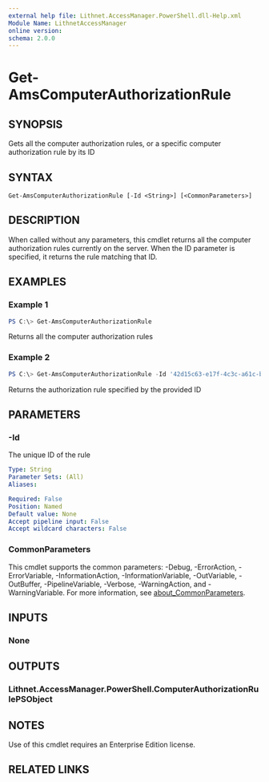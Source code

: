 ```yaml
---
external help file: Lithnet.AccessManager.PowerShell.dll-Help.xml
Module Name: LithnetAccessManager
online version:
schema: 2.0.0
---
```


# Get-AmsComputerAuthorizationRule

## SYNOPSIS
Gets all the computer authorization rules, or a specific computer authorization rule by its ID

## SYNTAX

```
Get-AmsComputerAuthorizationRule [-Id <String>] [<CommonParameters>]
```

## DESCRIPTION
When called without any parameters, this cmdlet returns all the computer authorization rules currently on the server. When the ID parameter is specified, it returns the rule matching that ID.

## EXAMPLES

### Example 1
```powershell
PS C:\> Get-AmsComputerAuthorizationRule
```

Returns all the computer authorization rules

### Example 2
```powershell
PS C:\> Get-AmsComputerAuthorizationRule -Id '42d15c63-e17f-4c3c-a61c-b338f9cf3984'
```

Returns the authorization rule specified by the provided ID

## PARAMETERS

### -Id
The unique ID of the rule

```yaml
Type: String
Parameter Sets: (All)
Aliases:

Required: False
Position: Named
Default value: None
Accept pipeline input: False
Accept wildcard characters: False
```

### CommonParameters
This cmdlet supports the common parameters: -Debug, -ErrorAction, -ErrorVariable, -InformationAction, -InformationVariable, -OutVariable, -OutBuffer, -PipelineVariable, -Verbose, -WarningAction, and -WarningVariable. For more information, see [about_CommonParameters](http://go.microsoft.com/fwlink/?LinkID=113216).

## INPUTS

### None

## OUTPUTS

### Lithnet.AccessManager.PowerShell.ComputerAuthorizationRulePSObject
## NOTES

Use of this cmdlet requires an Enterprise Edition license.

## RELATED LINKS
